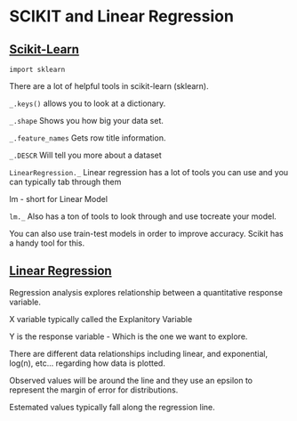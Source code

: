# SCIKIT and Linear Regression

## [Scikit-Learn](http://bigdata-madesimple.com/how-to-run-linear-regression-in-python-scikit-learn/)

`import sklearn`

There are a lot of helpful tools in scikit-learn (sklearn). 

`_.keys()` allows you to look at a dictionary.

`_.shape` Shows you how big your data set.

`_.feature_names` Gets row title information.

`_.DESCR` Will tell you more about a dataset

`LinearRegression._` Linear regression has a lot of tools you can use and you can typically tab through them

lm - short for Linear Model

`lm._` Also has a ton of tools to look through and use tocreate your model. 

You can also use train-test models in order to improve accuracy. Scikit has a handy tool for this. 

## [Linear Regression](https://www.youtube.com/watch?v=KsVBBJRb9TE)

Regression analysis explores relationship between a quantitative response variable. 

X variable typically called the Explanitory Variable

Y is the response variable - Which is the one we want to explore.

There are different data  relationships including linear, and exponential, log(n), etc... regarding how data is plotted. 

Observed values will be around the line and they use an epsilon to represent the margin of error for distributions.

Estemated values typically fall along the regression line. 
